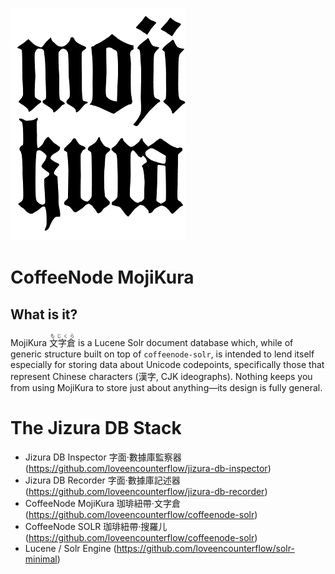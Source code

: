 
![MojiKura](https://github.com/loveencounterflow/coffeenode-mojikura/raw/master/art/mojikura-logo-small.png "MojiKura")


# CoffeeNode MojiKura

## What is it?


MojiKura <ruby><rb>文字倉</rb><rp>(</rp><rt>もじくら</rt><rp>)</rp></ruby> is a Lucene Solr document database
which, while of generic structure built on top of `coffeenode-solr`, is intended to lend itself especially
for storing data about Unicode codepoints, specifically those that represent Chinese characters (漢字, CJK
ideographs). Nothing keeps you from using MojiKura to store just about anything—its design is fully general.


# The Jizura DB Stack

* Jizura      DB Inspector  字面·數據庫監察器 (https://github.com/loveencounterflow/jizura-db-inspector)
* Jizura      DB Recorder   字面·數據庫記述器 (https://github.com/loveencounterflow/jizura-db-recorder)
* CoffeeNode  MojiKura      珈琲紐帶·文字倉  (https://github.com/loveencounterflow/coffeenode-solr)
* CoffeeNode  SOLR          珈琲紐帶·搜羅儿  (https://github.com/loveencounterflow/coffeenode-solr)
* Lucene / Solr Engine (https://github.com/loveencounterflow/solr-minimal)




<!--
n [Entity / Attribute / Value
(EAV)](http://en.wikipedia.org/wiki/Entity%E2%80%93attribute%E2%80%93value_model) database module for NodeJS
that uses Apache Lucene / Solr as storage engine. Its name derives from its intended main field of
application: storing facts about glyphs, especially Chinese characters (漢字, CJK ideographs). Nothing keeps
you from using MojiKura to store just about anything—its design is fully general.

The basic idea about EAV is that you refrain from casting your theory about the structure of your knowledge
domain into a rigid table structure as you would in a classical relational DB management system (RDBMS);
rather, you collect lots and lots of facts in your field of study, cast them into 'phrases', and store them
in a homogenous, simple structure.


## Implementation Status

Be warned that only portions of this code are readily usable now; everything is in flux.


## Intro: Phrasal Databases

Phrases are modelled on natural language and have three main parts: the subject (identifying the entity
we're talking about; a.k.a. 'the entity') on the one hand, the object (identifying an entity that describes
the subject, a.k.a. 'the value') on the other, and a predicate (identifying the relationship between subject
and object, a.k.a. 'the attribute'). Because phrases are at the very heart of MojiKura, i call it a 'phrasal
database'.

Here are some facts about the characters '業' and '业':

* "業" is a glyph<sup>1</sup>.
* "业" is a glyph.
* "業" is most naturally analyzed as "⿱业𦍎"<sup>2</sup>.
* "業" has "业" as its 1<sup>st</sup> component.
* "業" has "𦍎" as its 2<sup>nd</sup> component.
* "業" is written with 13 strokes.
* "業" has the strokeorder 丨丨丶丿一丶丿一一一丨丿丶.
* "業" is a variant of "业".
* "業" is a glyph used in Taiwan, Japan, Korea, Hong Kong and Macau.
* "业" is a glyph used in the PRC.
* "業" is read "yè" in Chinese.
* "業" is read "ギョウ", "ゴウ" or "わざ" in Japanese.
* "業" is read "업" in Korean.
* "業" can be glossed as "profession, business, trade".

> <sup>1</sup>) here used as a technical term similar to Unicode's 'CJK ideograph'

> <sup>2</sup>) using Ideographic Description Characters


This is very much the kind of data that dictionaries and textbooks give you. It's easy to see that all we need
to put this information into a database is a little formalization.

Let's start with the **predicate**: in

* "業" has the strokeorder "丨丨丶丿一丶丿一一一丨丿丶"

the predicate is 'has the strokeorder'. Over the years i've come to prefer structured identifiers that
provide a way of rough categorization of things, so instead of saying just 'has strokeorder', let's call it
`has/shape/strokeorder`. The 'shape' part classifies strokeorder together with a number of other fact
categories we can tell about the look of a glyph (components, formula, strokecount), which may be useful
for queries.

Now for the **object**. The way i wrote it above, it is "丨丨丶丿一丶丿一一一丨丿丶"; however, for ease of search, i
prefer to encode that as "2243143111234"<sup>1</sup>; this is the value of the object. In order to allow for
precise searches, we want to make sure this string won't get wrongly identified as something else—a
strokeorder written down using some other scheme, or a telephone number or anything else. One way to
disambiguate pieces of data is to associate them with a 'key'; in this case i suggest to use
`shape/strokeorder/zhaziwubifa`.

> <sup>1</sup>) This encoding is called 札字五筆法 zházìwǔbǐfǎ, and is one possible way to sort out
> stroke categories. As a mnemonic, it is based on the way the character 札 is written: 一丨丿丶乚.
> Following this model stroke order, we identify horizontals 一 with '1',
> verticals 丨 with '2', left slanting strokes 丿 with '3', right slanting strokes and dots 丶 with '4', and
> all bending strokes such as 乚 with '5'.


Lastly, the **subject** value is "業". In the terminology adopted here, the entity we're talking about is
termed a `glyph`, a word which should be good enough to use as the subject key (assuming a small controlled
vocabulary for a specific knowledge domain).

Now we have the parts of our phrase:

    subject key:      'glyph'
    subject value:    "業"

    predicate:        'has/shape/strokeorder'

    object key:       'shape/strokeorder/zhaziwubifa'
    object value:     "2243143111234"

These facets (key / value pairs) are, in essence, what is going to be stored in the database. We can cast
the facets into a single string, somewhat like a Uniform Resource Identifier (as which it will serve in the
DB). I here adopt the convention to separate the parts of speech by ',' (commas) and key / value pairs by ':'
(colons):

    glyph:"業",has/shape/strokeorder,shape/strokeorder/zhaziwubifa:"2243143111234"

That's neat, because **what's more general and more versatile than a line of text?** One can imagine that a backup
of a PhraseDB can simply consist in a textfile, with each line representing one record.

The astute reader may wonder why we go through the trouble to key the predicate as `has/shape/strokeorder`
and the object as `shape/strokeorder/zhaziwubifa`, which looks rather redundant. The redundancy, however, is
by no means to be found in all phrases; for example, in the statement

* "業" has "业" as its component

"業" is the subject and "业" the object—both of them glyphs, so the phrase for this fact may be written out as

    glyph:"業",has/shape/component,glyph:"业"

which establishes a relationship between two glyphs. The names used here are of course just suggestions;
you could just as well use single words or arbitrary strings, but i like to keep things readable.

There are two slight complications we still have to deal with: for one thing, there might be several phrases
that share a common subject and predicate, but have different values—in the examples given above, that
observation readily applies to the readings and the componential analysis. To accommodate for this, we
bluntly stipulate that each phrase shall bear an index which counts all occurrances of a given subject /
predicate pair, and that the index shall be treated as the 'value' of the predicate, as it were. Using
zero-based indices we can then write out the facts about the components of "業" as

    glyph:"業",has/shape/component:0,glyph:"业"
    glyph:"業",has/shape/component:1,glyph:"𦍎"

Secondly, there will be object values we do not want to store as texts—prices, lengths, truth values, geographic
locations, dates and so forth; there will even be subjects that should not be stored as texts, e.g. when we
want to state what happened in the year 690 CE<sup>1</sup>, we want to store the subject as a date, since
only then can we take advantage of all the date-related features that Lucene offers. The next section states
that dates are associated with the sigil 'd', and integers with 'i'; in order to get the data type sigil
unambiguously into a phrase, we can put it into round brackets and prefix the subject or object key with
it. Here are two of the seven facts the English Wikipedia has recorded about the year 690, and one meta-fact:

    (d)year:690,politics/china/emperor/investiture:0,person:"wuzetian"
    (d)year:690,culture/china/character/created:0,glyph:"曌"
    (d)year:690,en.wikipedia/trivia/count:0,(i)trivia/count:7

> <sup>1</sup>) trivia: [the character "曌" was created](http://en.wikipedia.org/wiki/Chinese_characters_of_Empress_Wu),
> and [Empress Dowager Wu Zetian ascended the throne](http://en.wikipedia.org/wiki/Wu_Zetian).

We still have to specify which fields have to be set to which values using our generalized schema.
In anticipitation of the field names as listed in [Database Structure and Field Names](#database-structure-and-field-names),
below, we add two optional fields `st` (for subject type) and `ot` (for object type); these are text values
themselves and destined to hold the respective data type sigil whenever the data type is anything but a plain
text. Next, we cannot use the fields `sv` and `ov`, since Lucene only stores one particular data type in
one particular field; instead, we use the value field name (`sv` or `ov`) suffixed with a period and the
data type sigil (giving us e.g. `sv.d` for a date subject value and `ov.i` for an integer object value):

    (d)year:690,politics/china/emperor/investiture:0,person:"wuzetian"

    sk:       'year'
    st:       'd'
    sv.d:     690
    pk:       'politics/china/emperor/investiture'
    pi:       0
    ok:       'person'
    ov:       "wuzetian"


    (d)year:690,en.wikipedia/trivia/count:0,(i)trivia/count:7

    sk:       'year'
    st:       'd'
    sv.d:     690
    pk:       'en.wikipedia/trivia/count'
    pi:       0
    ok:       trivia/count
    ot:       'i'
    ov.i:     7

Note: whether `person:"wuzetian"` is precise enough to uniquely identify the historical figure will depend
on your application; it is here merely used as a placeholder. You could resort to using real-world URLs as
identifiers (as in `(url)person:"http://en.wikipedia.org/wiki/Wu_Zetian"`) or use existential assertions
(for which see below).


## Rules of Serialization

In this section we define how to transform a PhraseDB entry into a 'phrase'—a succint URL-like notation
that reflects all aspects of a valid entry.

### Phrase Layout

All phrases are written out in a single line representing subject, predicate and object in this order;
optionally, the phrase ID may be prepended. Each of the three mandatory parts are spelled out as

    type_rpr( type ) + key_rpr( key ) + ':' + value_rpr( value )

### Keys

Keys are serialized without quotes; they may not contain any whitespace, commas, or colons, or unprintable
characters or control codes.

### Values

#### Basic Values

The most basic data type are `null`, Booleans, numbers and text; their MojiKura phrase serializations are
defined as their [JSON representations](http://www.json.org/), more specifically, whatever
a call to `JSON.stringify( x )` (within NodeJS) yields.<sup>1</sup>

> <sup>1</sup> which means that texts are serialized with surrounding double quotes; double quotes,
> newlines, tab characters and backslashes are escaped with a backslash and rendered as `\"`, `\n`, `\t`,
> `\\`, respectively



#### Extended Values
### Optional IDs

XXXXXX XXXXXX XXXXXX XXXXXX XXXXXX XXXXXX XXXXXX XXXXXX XXXXXX XXXXXX XXXXXX
XXXXXX XXXXXX XXXXXX XXXXXX XXXXXX XXXXXX XXXXXX XXXXXX XXXXXX XXXXXX XXXXXX
XXXXXX XXXXXX XXXXXX XXXXXX XXXXXX XXXXXX XXXXXX XXXXXX XXXXXX XXXXXX XXXXXX
XXXXXX XXXXXX XXXXXX XXXXXX XXXXXX XXXXXX XXXXXX XXXXXX XXXXXX XXXXXX XXXXXX

## IDs and Meta-Phrases

In databases, it's always nice (and, in the case of Lucene, always necessary) to associate each record with
a unique ID. We have seen above that each entry in the MojiKura PhraseDB can be unambiguously turned into
a URL-like phrase, and vice-versa. Conceivably, we could then go and stipulate that the ID of an entry
shall be its phrase, which is straightforward. However, i prefer to go a step further and **use a hash of the
entry phrase as ID** instead of the phrase itself; that way, we avoid to repeat potentially long strings just for the
ID, and we gain the ability to form meta-phrases with less hassle.

> Implementation detail: i'm currently using the first 12 characters of the hexadecimal representation of the
> SHA-256 cryptographic digest of the entry phrase as hash. The choice of the hash algorithm and length is rather
> arbitrary; in the future, the algorithm will likely be substituted by a non-cryptographic hash, which is
> potentially faster without sacrificing the important properties of a hash, namely, to uniquely identify texts
> with a low probability of a hash collision.

Why does a hash ID help in formulating meta-phrases?—Consider the phrase about '曌' from above:

    (d)year:690,culture/china/character/created:0,glyph:"曌"

Imagine we want to state that the source of this fact is a certain article on Wikipedia:

    x,has/source:0,(url)web:"http://en.wikipedia.org/wiki/Wu_Zetian"

what piece of data should we use to identify the subject of that phrase? The subject is itself an entry
in the database, so it would be natural to use its ID. If, however, we used phrases as IDs, we would get
something like

    phrase:"(d)year:690,culture/china/character/created:0,glyph:\"曌\"",has/source:0,(url)web:"http://en.wikipedia.org/wiki/Wu_Zetian"

which is unwieldy to say the least. It doesn't scale, either. A Wikipedia page can change anytime, so maybe
we want to add a meta-phrase to that meta-phrase

    x,as/read/on:0,(d)date:"2013-09-22"

Substituting the next-to-last phrase to this meta-phrase and applying the Rules of Serialization we get
a big ball of spaghetti:

    phrase:"phrase:\"(d)year:690,culture/china/character/created:0,glyph:\\\"曌\\\"\",has/source:0,(url)web:\"http://en.wikipedia.org/wiki/Wu_Zetian\"",as/read/on:0,(d)date:"2013-09-22"

You can probably see where this is going—it's leading nowhere.

Now, given that in the current scheme the ID
of the first phrase, above, is `b5a24bdcf75b` and the data type sigil for phrase IDs is 'm', we can rewrite
the first meta-phrase as

    (m)phrase:"b5a24bdcf75b",has/source:0,(URL)web:"http://en.wikipedia.org/wiki/Wu_Zetian"

Now the ID of *this* phrase is computed as `c1cc225d2e09`, so our meta-meta-phrase becomes simply

    (m)phrase:"4ae2f0bfbc27",as/read/on:0,(d)date:"2013-09-22"

Hashes as IDs, then, allow us to formulate meta-phrases as succinctly as ordinary, non-meta phrases—both
kinds actually look identical.

XXXXXX XXXXXX XXXXXX XXXXXX XXXXXX XXXXXX XXXXXX XXXXXX XXXXXX XXXXXX XXXXXX XXXXXX XXXXXX XXXXXX XXXXXX
XXXXXX XXXXXX XXXXXX XXXXXX XXXXXX XXXXXX XXXXXX XXXXXX XXXXXX XXXXXX XXXXXX XXXXXX XXXXXX XXXXXX XXXXXX
XXXXXX XXXXXX XXXXXX XXXXXX XXXXXX XXXXXX XXXXXX XXXXXX XXXXXX XXXXXX XXXXXX XXXXXX XXXXXX XXXXXX XXXXXX
XXXXXX XXXXXX XXXXXX XXXXXX XXXXXX XXXXXX XXXXXX XXXXXX XXXXXX XXXXXX XXXXXX XXXXXX XXXXXX XXXXXX XXXXXX
XXXXXX XXXXXX XXXXXX XXXXXX XXXXXX XXXXXX XXXXXX XXXXXX XXXXXX XXXXXX XXXXXX XXXXXX XXXXXX XXXXXX XXXXXX
XXXXXX XXXXXX XXXXXX XXXXXX XXXXXX XXXXXX XXXXXX XXXXXX XXXXXX XXXXXX XXXXXX XXXXXX XXXXXX XXXXXX XXXXXX
XXXXXX XXXXXX XXXXXX XXXXXX XXXXXX XXXXXX XXXXXX XXXXXX XXXXXX XXXXXX XXXXXX XXXXXX XXXXXX XXXXXX XXXXXX

* **`sk: entity`**: used to make a statement about an entity; subject value is the ID of an existential
  assertion phrase.

* **`sk: phrase`**: used to make a statement about a phrase; subject value is the ID of an existential
  assertion or a regular SPO phrase.

* **`sk: relation`**: used to make a statement about a relation; subject value is the ID of a regular SPO
  phrase.


## Existential Assertion Phrases

Most phrase examples in this readme use what could be termed 'implicit existential claims', that is, there
are phrases like `glyph:業,has/shape/component:1,glyph:𦍎` which implicitly claim that objects of class
`glyph`, identified as `業` and `𦍎`, do exist. Sometimes that much will be fine, sometimes such claims had
better be made explicit, which is what Existential Assertion Phrases (EAPs) are for.

An EAP simple states 'there exists an entity that has this key and this value of this type'. For example,
each character must consist of at least one stroke, and in general, a stroke count is a non-negative
integer number. When your database consists of no more than the scant data sample outlined in the intro,
above, you will have only data about glyphs with 5, 8, and 13 strokes. If you now go and build a catalog
with that data, maybe you want to make it explicit that stroke counts like 4 or 10 have no associated
glyphs, although real world knowledge tells you there will be glyphs with 4 and 10 strokes as soon as you
add but a few dozends more glyphs to the base. Maybe you have a collection of some yet undescribed
characters gleaned from some piece of literature, say '天地玄黄'—you know these glyphs exist, but you have no
data as yet to describe them.

I suggest it makes sense, in these cases, to use minimal entries to assert existence of an entity. A minimal
entry has a subject key, type, and value, but no predicate and no object. According to the [Rules of
Serialization](#rules-of-serialization), minimal phrases will then look like these:

    id:"bfd1aa72d40a"|glyph:"業",:0,:
    id:"dc60be6df1e8"|glyph:"业",:0,:
    id:"4c2fad02aa73"|glyph:"𦍎",:0,:
    id:"9181a08d8d98"|glyph:"天",:0,:
    id:"ea7071978d7c"|glyph:"地",:0,:
    id:"8e55073ca1b3"|glyph:"玄",:0,:
    id:"4566f086afc6"|glyph:"黄",:0,:
    id:"3c6943c0f146"|(i)shape/strokecount:1,:0,:
    id:"225427e0af9a"|(i)shape/strokecount:2,:0,:
    id:"387978c7bd69"|(i)shape/strokecount:3,:0,:
    ...

Existential phrases make good targets for connecting assertions to entities (i.e. stating facts about things).
Much like the meta-phrases introduced in the previous section XXXXXXXXXXX

    glyph:"業",has/shape/component:0,glyph:"业"
    glyph:"業",has/shape/component:1,glyph:"𦍎"

    (m)entity:"bfd1aa72d40a",has/shape/component:0,(m)entity:"dc60be6df1e8"
    (m)entity:"bfd1aa72d40a",has/shape/component:1,(m)entity:"4c2fad02aa73"




## A Word on Normalization

In the world of RDBMSes, normalization is a kind of fetish. Much work goes into designing table structures
to atomize complex data and thinking up complicated queries to re-join those bits and pieces. There are, to
be sure, strong reasons to take normalization seriously, one of them being data integrity, another one
(at least historically and still today in huge data sets) being avoidance of wasteful duplication.

MojiKura does nothing to ensure data integrity. Maybe in the future it will, but there are no plans at
this point in time. The good thing about this is that it makes MojiKura easier to understand, thereby
lowering the entry barrier. The bad thing is that your data may not be in a shape you want it to be, without
you even noticing. It is perfectly possible to mistype keys, or to add multiple values where only a single
value is allowed. Imagine one day you find these two meta-phrases in your collection:

    (m)phrase:"2a82f9bcbc27",added:0,(d)date:"2013-11-11"
    (m)phrase:"2a82f9bcbc27",addid:1,(d)date:"2013-11-12"

How many errors can you spot? There are (probably) three: One, it makes little sense to record two different
times a given fact has entered the database (note the identical subject IDs). Two, there's (probably) a
spelling error in the second phrase. Three, the index of the second phrase is (probably) bogus, assuming
there is no phrase matching `(m)phrase:"2a82f9bcbc27",addid:0,*`. As it stands, MojiKura does not check
keys, values or indices—that's your job.

I like to think about data normalization and data integrity much like i think about static / strict vs.
dynamic / loose / duck typing in programming languages: static typing is *awesome* when it's optional, and
it's a nightmare when it's mandatory. That's because static typing puts constraints into the programm that
makes it too strict to easily handle some problems (try to store integers and strings in a single list using
Java), but fails in the field of advanced value checking.

Now the reason static typing and SQL field constraints fail so miserably when it comes to value checking is
connected with the fact that both are typically expressed in a purely declarative manner. Consider this
SQL statement:

    CREATE TABLE suppliers (
      supplier_id   NUMBER(10) NOT NULL,
      supplier_name VARCHAR2(50) NOT NULL,
      contact_name  VARCHAR2(50) );

It does capture the fact that an ID is a ten-digit number, and that a name is a text of variable with up
to 50 characters. Beyond that (and maybe checking foreign keys) it does nothing to make sure your data
makes any sense.

As a practical example, consider that all the sample phrases in this readme assume that a 'glyph' is reified
as "a text with a single Unicode code point representing a CJK ideograph". Now what exactly does and does
not match this definition is open to contention.<sup>1</sup> This means that in order to check for real data
integrity, we need a lot of domain-specific knowledge—far beyond the reach of the static types you'll find
in typical RDBMSes or static programming languages.

> <sup>1</sup>) In my book, that does not really cover most characters in Unicode blocks like the [Kangxi Radicals](http://en.wikipedia.org/wiki/Radical_%28Chinese_characters%29#Unicode)
> and the [compatibility characters](http://en.wikipedia.org/wiki/Unicode_compatibility_characters#Compatibility_Blocks).

Likewise, while i can imagine there is something to say in favor of having MojiKura check for sane indexes
on phrases, nothing short of a full-blown programming language is powerful enough to check for more
'interesting' higher-order potential sources of data integrity failures. For instance, consider that in
order to be consistent, phrases like

    glyph:"業",has/shape/strokeorder,shape/strokeorder/zhaziwubifa:"2243143111234"
    glyph:"業":has/shape/strokecount#0:(i)shape/strokecount:13

should not contradict each other. Now, an integrity check here implies having to count the characters in
the object value of the first phrase and seeing whether that equals the object value of the second phrase.
It gets more complicated when you take CJK glyphs with more than one valid strokeorder (where even the
number of strokes can vary) into the equation.

The outcome of the above discussion is simple: make it a habit to ckeck whatever you feel is worth checking
up front when / before data enters the DB, and when you're done populating the DB or after data got modified
or added, perform any reasonable number of integrity checks.


## Database Structure and Field Names

Each entry in the database—what Lucene calls a 'document'—is a (JavaScript) object (dubbed an 'entry' or a
'phrase') with the following fieldnames:

    sk          (subject key)
    st          (subject type)
    sv          (subject value)

    pk          (predicate (key))
    pi          (index (or predicate value))

    ok          (object key)
    ot          (object type)
    ov          (object value)

The value fields—`sv` and `ov`—are special because they have to accommodate various data types. The default
data type is `text` (implemented as `solr.StrField`) and is left unmarked. Values of other data types
must use field names ending with one of the suffixes from this overview:

    *.i:      integer                   solr.TrieIntField
    *.il:     long                      solr.TrieFloatField
    *.id:     double                    solr.TrieDoubleField
    *.f:      float                     solr.TrieLongField
    *.b:      boolean                   solr.BoolField
    *.d:      tdate                     solr.TrieDateField
    *.j:      text (arbitrary JSON)     solr.TrieDateField

Special text types:

    *.m:      'meta', a phrase ID       # allows to make statements about phrases

So in order to store, say, a strokecount, field `ov.i` (object integer value) must be used, and the `ot`
field be set to `i`.


## Comparison with Related Technologies


### Relationship to Graph Databases

A few years ago, a new breed—Graph databases—cropped upped in the data management landscape. Graph DBs
typically have two distinct kinds of objects: nodes and edges. Nodes are used to represent the entities in
your knowledge domain, and edges represent the relationships between entities. It is easy to see that
they are closely related to the EAV model—Es and Vs (our subjects and objects) get reified as nodes, and the
As (our predicates) are turned into edges.

As a matter of fact, an earlier incarnation of MojiKura closely followed this model. The reason why i
abandandoned it in favor of the present model (which in the past i had implemented in Python on top of
PostgreSQL, by the way) is the conceived number of extra documents (entries) one needs to render each part
of a relationship as an entry in its own, and the lack of a formal measure that would help in deciding
whether to store a bit of knowledge directly in the Lucene document that represents an entity, or as a
dedicated relationship with an edge and a target node. Also, in order to get a single fact out of the DB,
one has to bring three entities together, thereby complicating queries.

Of course, it makes sense to not use Lucene or another DB when you're doing graphs and there are graph
databases available, right? Well, maybe not. The field is quite young; there are actually not many
implementations around, few of them open source. The pitches that advertise Graph DBs and the philosophies
behind them often bring the 2000's dot-com crash to mind. The people that write and talk about Graph DBs are
always the same few known ones—there's little in the way of a growing community. The claims (billions of
nodes and relationships traversed in the fraction of a second!) are fantastic, but the sample datasets i've
seen border on the pathetic. The only dataset in the field with significantly more nodes than affords to
express "Alice likes Bob, and Bob is a friend of Carl" that i got to see is a network of relationships of
the characters appearing in Victor Hugo's *Les Misérables*—and that's the one data set they all seem to
love and recycle, producing sometimes ugly, sometimes beautiful graphical display of unknown utilitarian
value. I mean, c'mon guys, even MS Access has a Northwind database.

To sum up, i'm not saying that GraphDBs are snake oil, but they certainly feel a lot like it. Meanwhile, i'm
back to good ol' trusty Lucene, for with all the mindblowing complexity this database does not hide under
its hood, it's being widely used, free, open source, rather performant, and, when need be, i can also do
full text search with it! (MojiKura currently does not, but you can easily configure it to do so). Fact is,
when you want to have full text search in a database, chances are that whatever buzzword product you
choose—GraphDB, Key/Value, NoSQL—its advanced search method will likely be provided by some Lucene Java
classes. You might just as well opt for Lucene in the first place.


### Relationship to Resource Description Framework (RDF)

The MojiKura PhraseDB does have striking similarities to the [Resource Description Framework
(RDF)](http://en.wikipedia.org/wiki/Resource_Description_Framework), a W3C-codified standard that grew out
of the [Semantic Web](http://en.wikipedia.org/wiki/Semantic_Web) movement which was has its heyday in the
late nineties to early two thousands. For example, 'triples' (data entities made up of subject, verb, and
object) feature as prominently in the RDF world as they do in MojiKura.

That said, the PhraseDB concept expressily does *not* come with the hype and hifaluting expectations that
used to surround discussions, applications and schemas which used to come out of the Semantic Web movement.
[As Wikipedia quite rightly quotes](http://en.wikipedia.org/wiki/Semantic_Web): 'Berners-Lee and colleagues
stated that: "This simple idea [i.e. the Semantic Web] ... remains largely unrealized."'

As i experienced it at the time, being 'semantic'
for some reason entailed to produce lots of deeply nested XML<sup>1</sup> tags with lots and lots of
strings-that-look-like-but-are-not-real-URLs. Somehow, back then many people seem to have thought that if
you just nest those pointy brackets deep enough and use URLish `words://separated/by/slashes`, then 'meaning'
would at some point in time just jump out of the box—a veritable *deus ex machina* cargo cult, the
URL being its tin god.<sup>2</sup> The Millennium hype!

> <sup>1</sup>) few recent software technologies have managed to produce more hot air only to get largely
> dumped on the wayside than XML

> <sup>2</sup>) URLs are a terriffic invention—relatively short, ideally memorable strings that have
> gained a global and unique interpretation–but so are ISBNs and EANs, and jotting down 2013-09-22. Is that
> more 'semantic' than it used to be just because more people and more equipment agree on the interpretation
> of these writing marks?—I doubt that.











 -->
